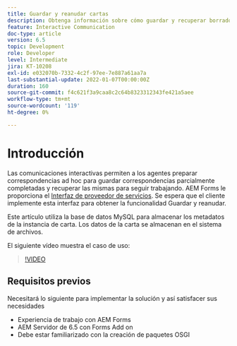 ```yaml
---
title: Guardar y reanudar cartas
description: Obtenga información sobre cómo guardar y recuperar borradores de cartas
feature: Interactive Communication
doc-type: article
version: 6.5
topic: Development
role: Developer
level: Intermediate
jira: KT-10208
exl-id: e032070b-7332-4c2f-97ee-7e887a61aa7a
last-substantial-update: 2022-01-07T00:00:00Z
duration: 160
source-git-commit: f4c621f3a9caa8c2c64b8323312343fe421a5aee
workflow-type: tm+mt
source-wordcount: '119'
ht-degree: 0%

---
```


# Introducción

Las comunicaciones interactivas permiten a los agentes preparar correspondencias ad hoc para guardar correspondencias parcialmente completadas y recuperar las mismas para seguir trabajando. AEM Forms le proporciona el [Interfaz de proveedor de servicios](https://developer.adobe.com/experience-manager/reference-materials/6-5/forms/javadocs/com/adobe/fd/ccm/ccr/ccrDocumentInstance/api/services/CCRDocumentInstanceService.html). Se espera que el cliente implemente esta interfaz para obtener la funcionalidad Guardar y reanudar.

Este artículo utiliza la base de datos MySQL para almacenar los metadatos de la instancia de carta. Los datos de la carta se almacenan en el sistema de archivos.

El siguiente vídeo muestra el caso de uso:

>[!VIDEO](https://video.tv.adobe.com/v/342129?quality=12&learn=on)

## Requisitos previos

Necesitará lo siguiente para implementar la solución y así satisfacer sus necesidades

* Experiencia de trabajo con AEM Forms
* AEM Servidor de 6.5 con Forms Add on
* Debe estar familiarizado con la creación de paquetes OSGI
